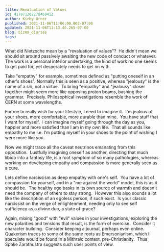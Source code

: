 ```yaml
---
title: Revaluation of Values
id: 417071202278469412
author: Kirby Urner
published: 2021-11-06T11:06:00.002-07:00
updated: 2021-11-06T11:13:46.265-07:00
blog: bizmo_diaries
tags: 
---
```


What did Nietzsche mean by a "revaluation of values"?  He didn't mean we should sit around passively awaiting the new code of conduct or whatever.  The work is a personal interior undertaking, the kind of work no one seems to get paid for, yet desperately needs to get on with.

Take "empathy" for example, sometimes defined as "putting oneself in an other's shoes". Normally this is seen as a positive, whereas "jealousy" is the name of a sin, not a virtue.  To bring "empathy" and "jealousy" closer together might seem more like opposing proton beams, bashing the grammar.  Precisely. Philosophical investigations resemble the work of CERN at some wavelengths.

For me to really wish for your lifestyle, I need to imagine it.  I'm jealous of your shoes, more comfortable, more durable than mine.  You have stuff that I want for myself.  I can imagine myself going through the day as you, happier and more satisfied than I am in my own life.  That all sounds like empathy to me i.e. I'm putting myself in your shoes to the point of wishing I were more like you.

Now we might trace all the caveat neutrinos emanating from this opposition.  Lustfully imagining oneself as another, directing that much libido into a fantasy life, is a root symptom of so many pathologies, whereas working on developing empathy and compassion is more generally seen as a cure.

Lets define narcissism as deep empathy with one's self.  You have a lot of compassion for yourself, and in a "me against the world" model, this is as it should be.  The healthy ego basks in its own source of warmth and doesn't need the company of others to stay strong.  However this also sounds a lot like the description of an egoless person, if such exist.  Is your classic narcissist on the verge of enlightenment, needing only to see self sufficiency as a divine duo, a state of grace?

Again, mixing "good" with "evil" values in your investigations, exploring the new polarities and tensions that result, is the form of exercise.  Consider it character building.  Consider keeping a journal, perhaps even online.  Quakerism traces to some of the same roots as Emersonianism, which I speculate would be found in a Mithraic context, pre-Christianity.  Thus Spake Zarathustra suggests such uber points of view.